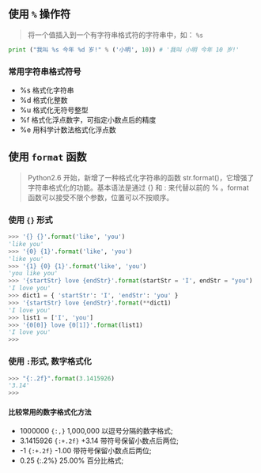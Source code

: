 ## 使用 `%` 操作符
> 将一个值插入到一个有字符串格式符的字符串中，如： `%s`
```py
print ("我叫 %s 今年 %d 岁!" % ('小明', 10)) # '我叫 小明 今年 10 岁!'
```
### 常用字符串格式符号
* %s	 格式化字符串
* %d	 格式化整数
* %u	 格式化无符号整型
* %f	 格式化浮点数字，可指定小数点后的精度
* %e	 用科学计数法格式化浮点数

## 使用 `format` 函数
> Python2.6 开始，新增了一种格式化字符串的函数 str.format()，它增强了字符串格式化的功能。基本语法是通过 {} 和 : 来代替以前的 % 。format 函数可以接受不限个参数，位置可以不按顺序。
### 使用 `{}` 形式
```py
>>> '{} {}'.format('like', 'you')
'like you'
>>> '{0} {1}'.format('like', 'you')
'like you'
>>> '{1} {0} {1}'.format('like', 'you') 
'you like you'
>>> '{startStr} love {endStr}'.format(startStr = 'I', endStr = "you")
'I love you'
>>> dict1 = { 'startStr': 'I', 'endStr': 'you' }
>>> '{startStr} love {endStr}'.format(**dict1)                        
'I love you'
>>> list1 = ['I', 'you']
>>> '{0[0]} love {0[1]}'.format(list1)                           
'I love you'
>>>
```
### 使用 `:`形式, 数字格式化
```py
>>> "{:.2f}".format(3.1415926)
'3.14'
>>>   
```
#### 比较常用的数字格式化方法
* 1000000	`{:,}`	1,000,000	以逗号分隔的数字格式;
* 3.1415926	`{:+.2f}`	+3.14	带符号保留小数点后两位;
* -1	`{:+.2f}`	-1.00	带符号保留小数点后两位;
* 0.25	{:.2%}	25.00%	百分比格式;